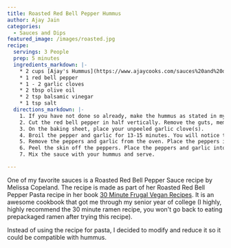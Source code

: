 ```yaml
---
title: Roasted Red Bell Pepper Hummus
author: Ajay Jain
categories:
  - Sauces and Dips
featured_image: /images/roasted.jpg
recipe:
  servings: 3 People
  prep: 5 minutes
  ingredients_markdown: |-
    * 2 cups [Ajay's Hummus](https://www.ajaycooks.com/sauces%20and%20dips/2020/03/30/hummus/)
    * 1 red bell pepper
    * 1 - 2 garlic cloves
    * 2 tbsp olive oil
    * 2 tsp balsamic vinegar
    * 1 tsp salt
  directions_markdown: |-
    1. If you have not done so already, make the hummus as stated in my earlier recipe. You can also substitute in store bought hummus.
    2. Cut the red bell pepper in half vertically. Remove the guts, membranes, and seeds. Press the peppers down with the skin facing up until the inner part of the pepper is lying nearly flat on a baking sheet.
    3. On the baking sheet, place your unpeeled garlic clove(s).
    4. Broil the pepper and garlic for 13-15 minutes. You will notice that broiling is complete when the pepper is starting to char and decent parts of the skin will be blackened.
    5. Remove the peppers and garlic from the oven. Place the peppers in a bowl and cover for five minutes so they can cool and steam.
    6. Peel the skin off the peppers. Place the peppers and garlic into a blender and puree. Add the olive oil, balsamic vinegar, and salt and continue to puree.
    7. Mix the sauce with your hummus and serve.

---
```

One of my favorite sauces is a Roasted Red Bell Pepper Sauce recipe by Melissa Copeland. The recipe is made as part of her Roasted Red Bell Pepper Pasta recipe in her book [30 Minute Frugal Vegan Recipes](https://www.amazon.com/30-Minute-Frugal-Vegan-Recipes-Plant-Based-ebook/dp/B07KW1JQ5J/ref=sr_1_2?crid=2DKVGE0ZGVG3A&dchild=1&keywords=30+minute+frugal+vegan+recipes&qid=1585894818&sprefix=30+minute+frugal+%2Caps%2C171&sr=8-2). It is an awesome cookbook that got me through my senior year of college (I highly, highly recommend the 30 minute ramen recipe, you won't go back to eating prepackaged ramen after trying this recipe).

Instead of using the recipe for pasta, I decided to modify and reduce it so it could be compatible with hummus.
